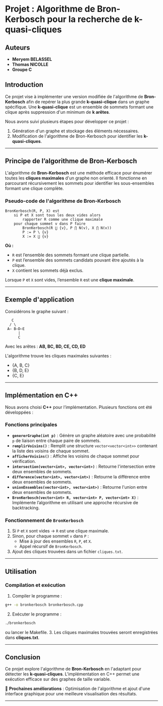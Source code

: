 # Projet : Algorithme de Bron-Kerbosch pour la recherche de k-quasi-cliques

## Auteurs
- **Meryem BELASSEL**
- **Thomas NICOLLE**
- **Groupe C**

## Introduction
Ce projet vise à implémenter une version modifiée de l'algorithme de **Bron-Kerbosch** afin de repérer la plus grande **k-quasi-clique** dans un graphe spécifique. Une **k-quasi-clique** est un ensemble de sommets formant une clique après suppression d'un minimum de **k arêtes**.

Nous avons suivi plusieurs étapes pour développer ce projet :
1. Génération d'un graphe et stockage des éléments nécessaires.
2. Modification de l'algorithme de Bron-Kerbosch pour identifier les **k-quasi-cliques**.

---

## Principe de l’algorithme de Bron-Kerbosch
L'algorithme de **Bron-Kerbosch** est une méthode efficace pour énumérer toutes les **cliques maximales** d'un graphe non orienté. Il fonctionne en parcourant récursivement les sommets pour identifier les sous-ensembles formant une clique complète.

### Pseudo-code de l'algorithme de Bron-Kerbosch
```pseudo
BronKerbosch(R, P, X) est
    si P et X sont tous les deux vides alors
        rapporter R comme une clique maximale
    pour chaque sommet v dans P faire
        BronKerbosch(R ⋃ {v}, P ⋂ N(v), X ⋂ N(v))
        P := P \ {v}
        X := X ⋃ {v}
```

**Où :**
- `R` est l’ensemble des sommets formant une clique partielle.
- `P` est l’ensemble des sommets candidats pouvant être ajoutés à la clique.
- `X` contient les sommets déjà exclus.

Lorsque `P` et `X` sont vides, l’ensemble `R` est une **clique maximale**.

---

## Exemple d'application
Considérons le graphe suivant :
```
   C
  / \
 A— B—D—E
      |
      C
```
Avec les arêtes : **AB, BC, BD, CE, CD, ED**

L'algorithme trouve les cliques maximales suivantes :
- {A, B, C}
- {B, D, E}
- {C, E}

---

## Implémentation en C++
Nous avons choisi **C++** pour l’implémentation. Plusieurs fonctions ont été développées :

### Fonctions principales
- **`genererGraphe(int p)`** : Génère un graphe aléatoire avec une probabilité `p` de liaison entre chaque paire de sommets.
- **`remplirVoisins()`** : Remplit une structure `vector<vector<int>>` contenant la liste des voisins de chaque sommet.
- **`afficherVoisins()`** : Affiche les voisins de chaque sommet pour vérification.
- **`intersection(vector<int>, vector<int>)`** : Retourne l'intersection entre deux ensembles de sommets.
- **`difference(vector<int>, vector<int>)`** : Retourne la différence entre deux ensembles de sommets.
- **`unionEnsembles(vector<int>, vector<int>)`** : Retourne l'union entre deux ensembles de sommets.
- **`BronKerbosch(vector<int> R, vector<int> P, vector<int> X)`** : Implémente l’algorithme en utilisant une approche récursive de backtracking.

### Fonctionnement de `BronKerbosch`
1. Si `P` et `X` sont vides → `R` est une clique maximale.
2. Sinon, pour chaque sommet `v` dans `P` :
   - Mise à jour des ensembles `R`, `P`, et `X`.
   - Appel récursif de `BronKerbosch`.
3. Ajout des cliques trouvées dans un fichier `cliques.txt`.

---

## Utilisation
### **Compilation et exécution**
1. Compiler le programme :
```bash
g++ -o bronkerbosch bronkerbosch.cpp
```
2. Exécuter le programme :
```bash
./bronkerbosch
```
ou lancer le Makefile.
3. Les cliques maximales trouvées seront enregistrées dans **cliques.txt**.

---

## Conclusion
Ce projet explore l'algorithme de **Bron-Kerbosch** en l'adaptant pour détecter les **k-quasi-cliques**. L'implémentation en C++ permet une exécution efficace sur des graphes de taille variable.

🚀 **Prochaines améliorations** : Optimisation de l'algorithme et ajout d'une interface graphique pour une meilleure visualisation des résultats.

---
